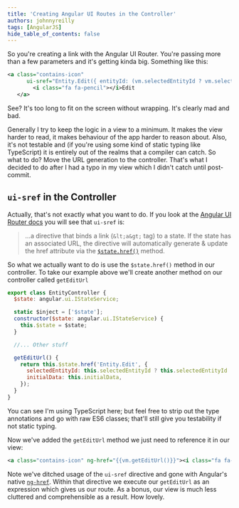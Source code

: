 ```yaml
---
title: 'Creating Angular UI Routes in the Controller'
authors: johnnyreilly
tags: [AngularJS]
hide_table_of_contents: false
---
```


So you're creating a link with the Angular UI Router. You're passing more than a few parameters and it's getting kinda big. Something like this:

<!--truncate-->

```xml
<a class="contains-icon"
      ui-sref="Entity.Edit({ entityId: (vm.selectedEntityId ? vm.selectedEntityId: null), initialData: vm.initialData })">
        <i class="fa fa-pencil"></i>Edit
   </a>
```

See? It's too long to fit on the screen without wrapping. It's clearly mad and bad.

Generally I try to keep the logic in a view to a minimum. It makes the view harder to read, it makes behaviour of the app harder to reason about. Also, it's not testable and (if you're using some kind of static typing like TypeScript) it is entirely out of the realms that a compiler can catch. So what to do? Move the URL generation to the controller. That's what I decided to do after I had a typo in my view which I didn't catch until post-commit.

## `ui-sref` in the Controller

Actually, that's not exactly what you want to do. If you look at the [Angular UI Router docs](http://angular-ui.github.io/ui-router/site/#/api/ui.router.state.directive:ui-sref) you will see that `ui-sref` is:

> ...a directive that binds a link (`&lt;a&gt;` tag) to a state. If the state has an associated URL, the directive will automatically generate & update the href attribute via the [`$state.href()`](http://angular-ui.github.io/ui-router/site/#/api/ui.router.state.$state#methods_href) method.

So what we actually want to do is use the `$state.href()` method in our controller. To take our example above we'll create another method on our controller called `getEditUrl`

```js
export class EntityController {
  $state: angular.ui.IStateService;

  static $inject = ['$state'];
  constructor($state: angular.ui.IStateService) {
    this.$state = $state;
  }

  //... Other stuff

  getEditUrl() {
    return this.$state.href('Entity.Edit', {
      selectedEntityId: this.selectedEntityId ? this.selectedEntityId : null,
      initialData: this.initialData,
    });
  }
}
```

You can see I'm using TypeScript here; but feel free to strip out the type annotations and go with raw ES6 classes; that'll still give you testability if not static typing.

Now we've added the `getEditUrl` method we just need to reference it in our view:

```xml
<a class="contains-icon" ng-href="{{vm.getEditUrl()}}"><i class="fa fa-pencil"></i>Edit</a>
```

Note we've ditched usage of the `ui-sref` directive and gone with Angular's native [`ng-href`](https://docs.angularjs.org/api/ng/directive/ngHref). Within that directive we execute our `getEditUrl` as an expression which gives us our route. As a bonus, our view is much less cluttered and comprehensible as a result. How lovely.
